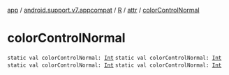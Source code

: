 [app](../../../index.md) / [android.support.v7.appcompat](../../index.md) / [R](../index.md) / [attr](index.md) / [colorControlNormal](.)

# colorControlNormal

`static val colorControlNormal: `[`Int`](https://kotlinlang.org/api/latest/jvm/stdlib/kotlin/-int/index.html)
`static val colorControlNormal: `[`Int`](https://kotlinlang.org/api/latest/jvm/stdlib/kotlin/-int/index.html)
`static val colorControlNormal: `[`Int`](https://kotlinlang.org/api/latest/jvm/stdlib/kotlin/-int/index.html)
`static val colorControlNormal: `[`Int`](https://kotlinlang.org/api/latest/jvm/stdlib/kotlin/-int/index.html)